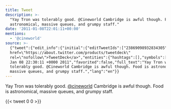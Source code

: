 ```yaml
---
title: Tweet
description: >-
  "Yay Tron was tolerably good. @Cineworld Cambridge is awful though. Food is
  astronomical, massive queues, and grumpy staff."
date: '2011-01-08T22:01:11+00:00'
mentions:
  - '@cineworld'
source: >-
  {"tweet":{"edit_info":{"initial":{"editTweetIds":["23869098932834305"],"editableUntil":"2011-01-08T23:30:11.309Z","editsRemaining":"5","isEditEligible":true}},"retweeted":false,"source":"<a
  href=\"https://about.twitter.com/products/tweetdeck\"
  rel=\"nofollow\">TweetDeck</a>","entities":{"hashtags":[],"symbols":[],"user_mentions":[{"name":"Cineworld","screen_name":"cineworld","indices":["29","39"],"id_str":"17679727","id":"17679727"}],"urls":[]},"display_text_range":["0","122"],"favorite_count":"0","id_str":"23869098932834305","truncated":false,"retweet_count":"0","id":"23869098932834305","created_at":"Sat
  Jan 08 22:30:11 +0000 2011","favorited":false,"full_text":"Yay Tron was
  tolerably good. @Cineworld Cambridge is awful though. Food is astronomical,
  massive queues, and grumpy staff.","lang":"en"}}
---
```

Yay Tron was tolerably good. [@cineworld](https://twitter.com/@cineworld) Cambridge is awful though. Food is astronomical, massive queues, and grumpy staff.
    
{{< tweet 0 0 >}}
    
